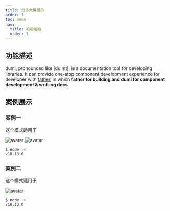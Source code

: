 ```yaml
---
title: 分诊大屏展示
order: 1
toc: menu
nav:
  title: 哈哈哈哈
  order: 1
---
```


## 功能描述

dumi, pronounced like [duːmɪ], is a documentation tool for developing libraries. It can provide one-stop component development experience for developer with [father](https://github.com/umijs/father), in which **father for building and dumi for component development & writting docs**.

## 案例展示

### 案例一
这个模式适用于

![avatar](https://front-images.oss-cn-hangzhou.aliyuncs.com/i4/5369a5606f70389c91c7c7093027051a-1356-770.jpg)
![avatar](https://front-images.oss-cn-hangzhou.aliyuncs.com/i4/fafa115aee513b2ee9cb54e8656073c2-1354-766.jpg)

```bash
$ node -v
v10.13.0
```

### 案例二
这个模式适用于

![avatar](https://front-images.oss-cn-hangzhou.aliyuncs.com/i4/ef867b6c21d5b202ec417db9ec1367a4-1356-768.jpg)

```bash
$ node -v
v10.13.0
